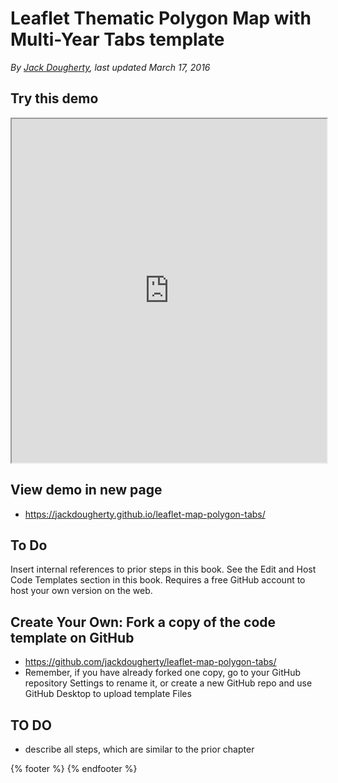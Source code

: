 # Leaflet Thematic Polygon Map with Multi-Year Tabs template

*By [Jack Dougherty](../../introduction/who.md), last updated March 17, 2016*

## Try this demo

<iframe src="https://jackdougherty.github.io/leaflet-map-polygon-tabs/" width="100%" height=550></iframe>

## View demo in new page
- https://jackdougherty.github.io/leaflet-map-polygon-tabs/

## To Do
Insert internal references to prior steps in this book. See the Edit and Host Code Templates section in this book. Requires a free GitHub account to host your own version on the web.

## Create Your Own: Fork a copy of the code template on GitHub
- https://github.com/jackdougherty/leaflet-map-polygon-tabs/
- Remember, if you have already forked one copy, go to your GitHub repository Settings to rename it, or create a new GitHub repo and use GitHub Desktop to upload template Files

## TO DO
- describe all steps, which are similar to the prior chapter

{% footer %}
{% endfooter %}
